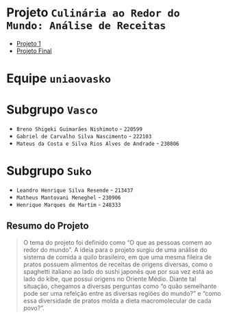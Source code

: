 # Projeto `Culinária ao Redor do Mundo: Análise de Receitas`

* [Projeto 1](project-1)
* [Projeto Final](project-2-final/)

# Equipe `uniaovasko`

# Subgrupo `Vasco`
* `Breno Shigeki Guimarães Nishimoto` - `220599`
* `Gabriel de Carvalho Silva Nascimento` - `222103`
* `Mateus da Costa e Silva Rios Alves de Andrade` - `230806`

# Subgrupo `Suko`
* `Leandro Henrique Silva Resende` - `213437`
* `Matheus Mantovani Meneghel` - `230906`
* `Henrique Marques de Martim` - `248333`

## Resumo do Projeto
> O tema do projeto foi definido como “O que as pessoas comem ao redor do mundo”. A ideia para o projeto surgiu de uma análise do sistema de comida a quilo brasileiro, em que uma mesma fileira de pratos possuem alimentos de receitas de origens diversas, como o spaghetti italiano ao lado do sushi japonês que por sua vez está ao lado do kibe, que possui origens no Oriente Médio. Diante tal situação, chegamos a diversas perguntas como “o quão semelhante pode ser uma refeição entre as diversas regiões do mundo?” e “como essa diversidade de pratos molda a dieta macromolecular de cada povo?”.

